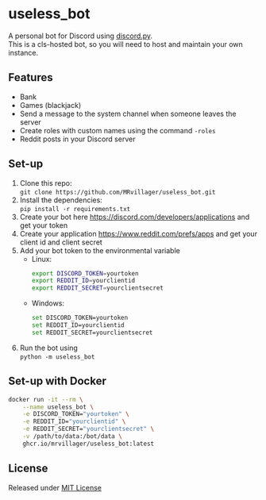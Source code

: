 # useless_bot

A personal bot for Discord using [discord.py](https://github.com/MRvillager/discord.py). \
This is a cls-hosted bot, so you will need to host and maintain your own instance.

## Features

- Bank
- Games (blackjack)
- Send a message to the system channel when someone leaves the server
- Create roles with custom names using the command `-roles`
- Reddit posts in your Discord server

## Set-up

1. Clone this repo: \
   `git clone https://github.com/MRvillager/useless_bot.git`
2. Install the dependencies: \
   `pip install -r requirements.txt`
3. Create your bot here https://discord.com/developers/applications and get your token
4. Create your application https://www.reddit.com/prefs/apps and get your client id and client secret
5. Add your bot token to the environmental variable
    - Linux:
        ```bash
        export DISCORD_TOKEN=yourtoken
        export REDDIT_ID=yourclientid
        export REDDIT_SECRET=yourclientsecret
        ```
    - Windows:
        ```bash
        set DISCORD_TOKEN=yourtoken
        set REDDIT_ID=yourclientid
        set REDDIT_SECRET=yourclientsecret
        ```
7. Run the bot using \
   `python -m useless_bot`

## Set-up with Docker

```bash
docker run -it --rm \
    --name useless_bot \
    -e DISCORD_TOKEN="yourtoken" \
    -e REDDIT_ID="yourclientid" \
    -e REDDIT_SECRET="yourclientsecret" \
    -v /path/to/data:/bot/data \
    ghcr.io/mrvillager/useless_bot:latest
```

## License

Released under [MIT License](LICENSE)

